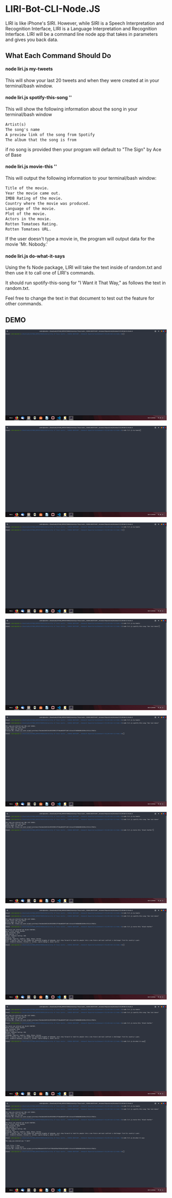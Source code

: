 # LIRI-Bot-CLI-Node.JS

LIRI is like iPhone's SIRI. However, while SIRI is a Speech Interpretation and Recognition Interface, LIRI is a Language Interpretation and Recognition Interface. LIRI will be a command line node app that takes in parameters and gives you back data.

## What Each Command Should Do

#### node liri.js my-tweets

This will show your last 20 tweets and when they were created at in your terminal/bash window.

#### node liri.js spotify-this-song ''

This will show the following information about the song in your terminal/bash window

    Artist(s)
    The song's name
    A preview link of the song from Spotify
    The album that the song is from

if no song is provided then your program will default to "The Sign" by Ace of Base

#### node liri.js movie-this ''

This will output the following information to your terminal/bash window:

    Title of the movie.
    Year the movie came out.
    IMDB Rating of the movie.
    Country where the movie was produced.
    Language of the movie.
    Plot of the movie.
    Actors in the movie.
    Rotten Tomatoes Rating.
    Rotten Tomatoes URL.

If the user doesn't type a movie in, the program will output data for the movie 'Mr. Nobody.'

#### node liri.js do-what-it-says

Using the fs Node package, LIRI will take the text inside of random.txt and then use it to call one of LIRI's commands.

It should run spotify-this-song for "I Want it That Way," as follows the text in random.txt.

Feel free to change the text in that document to test out the feature for other commands.

## DEMO

![alt text](screenshots/01.png)


![alt text](screenshots/02.png)


![alt text](screenshots/03.png)


![alt text](screenshots/04.png)


![alt text](screenshots/05.png)


![alt text](screenshots/06.png)


![alt text](screenshots/07.png)


![alt text](screenshots/08.png)


![alt text](screenshots/09.png)
